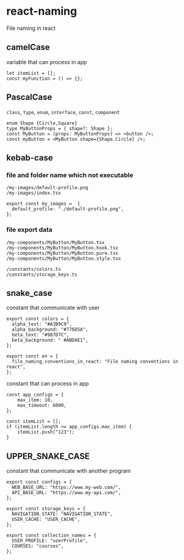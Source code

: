 # react-naming

File naming in react



## camelCase

variable that can process in app

```TSX
let itemList = [];
const myFunction = () => {};
```


## PascalCase

`class`, `type`, `enum`, `interface`, `const`, `component`

```TSX
enum Shape {Circle,Square}
type MyButtonProps = { shape?: Shape };
const MyButton = (props: MyButtonProps) => <button />;
const myButton = <MyButton shape={Shape.Circle} />;
```


## kebab-case

### file and folder name which not executable

```
/my-images/default-profile.png
/my-images/index.tsx
```

```TSX
export const my_images =  {
  default_profile: "./default-profile.png",
};
```

### file export data

```
/my-components/MyButton/MyButton.tsx
/my-components/MyButton/MyButton.hook.tsx
/my-components/MyButton/MyButton.pure.tsx
/my-components/MyButton/MyButton.style.tsx

/constants/colors.ts
/constants/storage_keys.ts
```

## snake_case

constant that communicate with user

```TSX
export const colors = {
  alpha_text: "#A3B9C9",
  alpha_background: "#776D5A",
  beta_text: "#987D7C",
  beta_background: " #ABDAE1",
};

export const en = {
  file_naming_conventions_in_react: "File naming conventions in react",
};
```

constant that can process in app

```TSX
const app_configs = {
    max_item: 10,
    max_timeout: 6000,
};

const itemList = [];
if (itemList.length <= app_configs.max_item) {
    itemList.push("123");
}
```


## UPPER_SNAKE_CASE

constant that communicate with another program

```TSX
export const configs = {
  WEB_BASE_URL: "https://www.my-web.com/",
  API_BASE_URL: "https://www.my-api.com/",
};

export const storage_keys = {
  NAVIGATION_STATE: "NAVIGATION_STATE",
  USER_CACHE: "USER_CACHE",
};

export const collection_names = {
  USER_PROFILE: "userProfile",
  COURSES: "courses",
};
```
